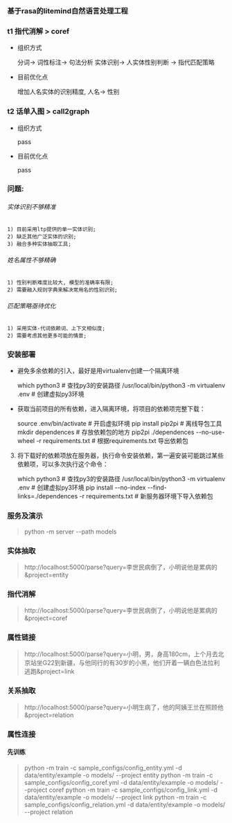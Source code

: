 ### 基于rasa的litemind自然语言处理工程

### t1 指代消解 > coref
- 组织方式
    
    
    分词-> 词性标注-> 句法分析 
    实体识别-> 人实体性别判断 -> 指代匹配策略
  
- 目前优化点
    
    
   
    增加人名实体的识别精度, 人名-> 性别

### t2 话单入图 > call2graph
- 组织方式
    
     
     pass 
  
  
- 目前优化点
    
     
     pass

### 问题:

###### 实体识别不够精准

    1) 目前采用ltp提供的单一实体识别;
    2) 缺乏其他广泛实体的识别;
    3) 融合多种实体抽取工具;

###### 姓名属性不够精确
    
    1) 性别判断难度比较大, 模型的准确率有限;
    2) 需要融入规则字典来解决常用名的性别识别;

###### 匹配策略亟待优化  

    1) 采用实体-代词依赖词、上下文相似度;
    2) 需要考虑其他更多可能的情景;


### 安装部署


* 避免多余依赖的引入，最好是用virtualenv创建一个隔离环境

    
    which  python3                              # 查找py3的安装路径
    /usr/local/bin/python3 -m virtualenv .env   # 创建虚拟py3环境


* 获取当前项目的所有依赖，进入隔离环境，将项目的依赖项完整下载：

    
    source .env/bin/activate   # 开启虚拟环境
    pip install pip2pi         # 离线导包工具
    mkdir dependences          # 存放依赖包的地方
    pip2pi ./dependences --no-use-wheel -r requirements.txt  # 根据requirements.txt 导出依赖包

3. 将下载好的依赖项放在服务器，执行命令安装依赖，第一遍安装可能跳过某些依赖项，可以多次执行这个命令：

    
    which  python3                              # 查找py3的安装路径
    /usr/local/bin/python3 -m virtualenv .env   # 创建虚拟py3环境
    pip install --no-index --find-links=./dependences -r requirements.txt  # 新服务器环境下导入依赖包
 
 
### 服务及演示

> python -m server --path models
### 实体抽取
> http://localhost:5000/parse?query=李世民病倒了，小明说他是累病的&project=entity

### 指代消解
> http://localhost:5000/parse?query=李世民病倒了，小明说他是累病的&project=coref

### 属性链接
> http://localhost:5000/parse?query=小明，男，身高180cm，上个月去北京站坐G22到新疆，与他同行的有30岁的小黑，他们开着一辆白色法拉利逃跑&project=link

### 关系抽取
> http://localhost:5000/parse?query=小明生病了，他的阿姨王兰在照顾他&project=relation




### 属性连接
#### 先训练
> python -m train -c sample_configs/config_entity.yml -d data/entity/example -o models/ --project entity
> python -m train -c sample_configs/config_coref.yml -d data/entity/example -o models/ --project coref
> python -m train -c sample_configs/config_link.yml -d data/entity/example -o models/ --project link
> python -m train -c sample_configs/config_relation.yml -d data/entity/example -o models/ --project relation
